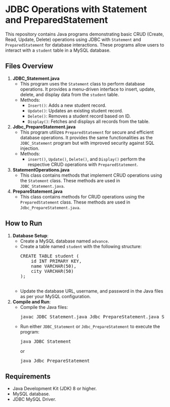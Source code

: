 <h1>JDBC Operations with Statement and PreparedStatement</h1>

<p>This repository contains Java programs demonstrating basic CRUD (Create, Read, Update, Delete) operations using JDBC with <code>Statement</code> and <code>PreparedStatement</code> for database interactions. These programs allow users to interact with a <code>student</code> table in a MySQL database.</p>

<h2>Files Overview</h2>

<ol>
    <li><strong>JDBC_Statement.java</strong>
        <ul>
            <li>This program uses the <code>Statement</code> class to perform database operations. It provides a menu-driven interface to insert, update, delete, and display data from the <code>student</code> table.</li>
            <li>Methods:
                <ul>
                    <li><code>Insert()</code>: Adds a new student record.</li>
                    <li><code>Update()</code>: Updates an existing student record.</li>
                    <li><code>Delete()</code>: Removes a student record based on ID.</li>
                    <li><code>Display()</code>: Fetches and displays all records from the table.</li>
                </ul>
            </li>
        </ul>
    </li>
    <li><strong>Jdbc_PrepareStatement.java</strong>
        <ul>
            <li>This program utilizes <code>PreparedStatement</code> for secure and efficient database operations. It provides the same functionalities as the <code>JDBC_Statement</code> program but with improved security against SQL injection.</li>
            <li>Methods:
                <ul>
                    <li><code>insert()</code>, <code>Update()</code>, <code>Delete()</code>, and <code>Display()</code> perform the respective CRUD operations with <code>PreparedStatement</code>.</li>
                </ul>
            </li>
        </ul>
    </li>
    <li><strong>StatementOperations.java</strong>
        <ul>
            <li>This class contains methods that implement CRUD operations using the <code>Statement</code> class. These methods are used in <code>JDBC_Statement.java</code>.</li>
        </ul>
    </li>
    <li><strong>PrepareStatement.java</strong>
        <ul>
            <li>This class contains methods for CRUD operations using the <code>PreparedStatement</code> class. These methods are used in <code>Jdbc_PrepareStatement.java</code>.</li>
        </ul>
    </li>
</ol>

<h2>How to Run</h2>

<ol>
    <li><strong>Database Setup</strong>:
        <ul>
            <li>Create a MySQL database named <code>advance</code>.</li>
            <li>Create a table named <code>student</code> with the following structure:</li>
            <pre>
CREATE TABLE student (
    id INT PRIMARY KEY,
    name VARCHAR(50),
    city VARCHAR(50)
);
            </pre>
            <li>Update the database URL, username, and password in the Java files as per your MySQL configuration.</li>
        </ul>
    </li>
    <li><strong>Compile and Run</strong>:
        <ul>
            <li>Compile the Java files:</li>
            <pre>javac JDBC_Statement.java Jdbc_PrepareStatement.java StatementOperations.java PrepareStatement.java</pre>
            <li>Run either <code>JDBC_Statement</code> or <code>Jdbc_PrepareStatement</code> to execute the program:</li>
            <pre>java JDBC_Statement</pre>
            or
            <pre>java Jdbc_PrepareStatement</pre>
        </ul>
    </li>
</ol>

<h2>Requirements</h2>

<ul>
    <li>Java Development Kit (JDK) 8 or higher.</li>
    <li>MySQL database.</li>
    <li>JDBC MySQL Driver.</li>
</ul>


